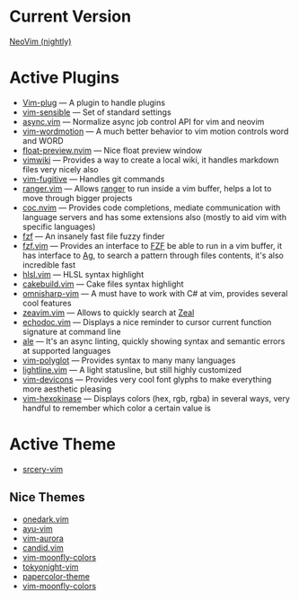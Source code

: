 # Current Version

[NeoVim (nightly)](https://github.com/neovim/neovim/releases/tag/nightly)

# Active Plugins

- [Vim-plug](https://github.com/junegunn/vim-plug) — A plugin to handle plugins
- [vim-sensible](https://github.com/tpope/vim-sensible) — Set of standard settings
- [async.vim](https://github.com/prabirshrestha/async.vim) — Normalize async job control API for vim and neovim
- [vim-wordmotion](https://github.com/chaoren/vim-wordmotion) — A much better behavior to vim motion controls word and WORD
- [float-preview.nvim](https://github.com/ncm2/float-preview.nvim) — Nice float preview window
- [vimwiki](https://github.com/vimwiki/vimwiki) — Provides a way to create a local wiki, it handles markdown files very nicely also
- [vim-fugitive](https://github.com/tpope/vim-fugitive) — Handles git commands
- [ranger.vim](https://github.com/rafaqz/ranger.vim) — Allows [ranger](https://github.com/ranger/ranger) to run inside a vim buffer, helps a lot to move through bigger projects
- [coc.nvim](https://github.com/neoclide/coc.nvim) — Provides code completions, mediate communication with language servers and has some extensions also (mostly to aid vim with specific languages)
- [fzf](https://github.com/junegunn/fzf) — An insanely fast file fuzzy finder
- [fzf.vim](https://github.com/junegunn/fzf.vim) — Provides an interface to [FZF](https://github.com/junegunn/fzf) be able to run in a vim buffer, it has interface to [Ag](https://github.com/ggreer/the_silver_searcher), to search a pattern through files contents, it's also incredible fast
- [hlsl.vim](https://github.com/beyondmarc/hlsl.vim) — HLSL syntax highlight
- [cakebuild.vim](https://github.com/juliosueiras/cakebuild.vim) — Cake files syntax highlight
- [omnisharp-vim](https://github.com/OmniSharp/omnisharp-vim) — A must have to work with C# at vim, provides several cool features
- [zeavim.vim](https://github.com/KabbAmine/zeavim.vim) — Allows to quickly search at [Zeal](https://zealdocs.org/)
- [echodoc.vim](https://github.com/Shougo/echodoc.vim) — Displays a nice reminder to cursor current function signature at command line
- [ale](https://github.com/dense-analysis/ale) — It's an async linting, quickly showing syntax and semantic errors at supported languages 
- [vim-polyglot](https://github.com/sheerun/vim-polyglot) — Provides syntax to many many languages
- [lightline.vim](https://github.com/itchyny/lightline.vim) — A light statusline, but still highly customized
- [vim-devicons](https://github.com/ryanoasis/vim-devicons) — Provides very cool font glyphs to make everything more aesthetic pleasing
- [vim-hexokinase](https://github.com/RRethy/vim-hexokinase) — Displays colors (hex, rgb, rgba) in several ways, very handful to remember which color a certain value is 

# Active Theme

- [srcery-vim](https://github.com/srcery-colors/srcery-vim)

## Nice Themes

- [onedark.vim](https://github.com/joshdick/onedark.vim)
- [ayu-vim](https://github.com/ayu-theme/ayu-vim)
- [vim-aurora](https://github.com/rafalbromirski/vim-aurora)
- [candid.vim](https://github.com/flrnd/candid.vim)
- [vim-moonfly-colors](https://github.com/bluz71/vim-moonfly-colors)
- [tokyonight-vim](https://github.com/ghifarit53/tokyonight-vim)
- [papercolor-theme](https://github.com/NLKNguyen/papercolor-theme)
- [vim-moonfly-colors](https://github.com/bluz71/vim-moonfly-colors)

